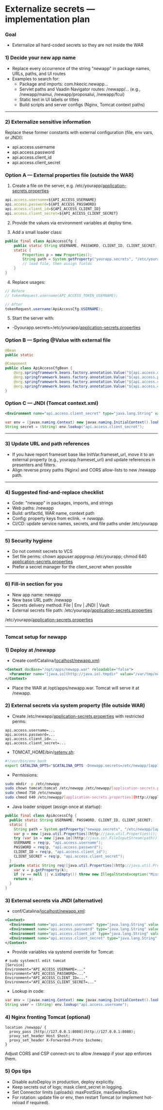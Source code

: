 # Externalize secrets — implementation plan

### Goal

- Externalize all hard-coded secrets so they are not inside the WAR

### 1) Decide your new app name

- Replace every occurrence of the string "newapp" in package names, URLs, paths, and UI routes
- Examples to search for:
    - Package and imports: com.hkecic.newapp...
    - Servlet paths and Vaadin Navigator routes: /newapp/... (e.g., /newapp/mainui, /newapp/proposalui, /newapp/fcui)
    - Static text in UI labels or titles
    - Build scripts and server configs (Nginx, Tomcat context paths)

---

### 2) Externalize sensitive information

Replace these former constants with external configuration (file, env vars, or JNDI):

- api.access.username
- api.access.password
- api.access.client_id
- api.access.client_secret

### Option A — External properties file (outside the WAR)

1) Create a file on the server, e.g. /etc/yourapp/[application-secrets.properties](http://application-secrets.properties)

```jsx
api.access.username=${API_ACCESS_USERNAME}
api.access.password=${API_ACCESS_PASSWORD}
api.access.client_id=${API_ACCESS_CLIENT_ID}
api.access.client_secret=${API_ACCESS_CLIENT_SECRET}
```

2) Provide the values via environment variables at deploy time.

3) Add a small loader class:

```java
public final class ApiAccessCfg {
    public static String USERNAME, PASSWORD, CLIENT_ID, CLIENT_SECRET;
    static {
        Properties p = new Properties();
        String path = System.getProperty("yourapp.secrets", "/etc/yourapp/");
        // load file, then assign fields
    }
}
```

4) Replace usages:

```java
// Before
// tokenRequest.username(API_ACCESS_TOKEN_USERNAME);

// After
tokenRequest.username(ApiAccessCfg.USERNAME);
```

5) Start the server with:

- -Dyourapp.secrets=/etc/yourapp/[application-secrets.properties](http://application-secrets.properties)

### Option B — Spring @Value with external file

```java
@Bean
public static 
```

```java
@Component
public class ApiAccessCfgBean {
    @org.springframework.beans.factory.annotation.Value("${api.access.username}") public String username;
    @org.springframework.beans.factory.annotation.Value("${api.access.password}") public String password;
    @org.springframework.beans.factory.annotation.Value("${api.access.client_id}") public String clientId;
    @org.springframework.beans.factory.annotation.Value("${api.access.client_secret}") public String clientSecret;
}
```

### Option C — JNDI (Tomcat context.xml)

```xml
<Environment name="api.access.client_secret" type="java.lang.String" value="${API_ACCESS_CLIENT_SECRET}"/>
```

```java
var env = (javax.naming.Context) new javax.naming.InitialContext().lookup("java:comp/env");
String secret = (String) env.lookup("api.access.client_secret");
```

---

### 3) Update URL and path references

- If you have report frameset base like InitVar.frameset_url, move it to an external property (e.g., yourapp.frameset_url) and update references in presenters and filters.
- Align reverse proxy paths (Nginx) and CORS allow-lists to new /newapp path.

---

### 4) Suggested find-and-replace checklist

- Code: "newapp" in packages, imports, and strings
- Web paths: /newapp
- Build: artifactId, WAR name, context path
- Config: property keys from eclink. *→ newapp.*
- CI/CD: update service names, secrets, and file paths under /etc/yourapp

---

### 5) Security hygiene

- Do not commit secrets to VCS
- Set file perms: chown appuser:appgroup /etc/yourapp; chmod 640 [application-secrets.properties](http://application-secrets.properties)
- Prefer a secret manager for the client_secret when possible

---

### 6) Fill-in section for you

- New app name: newapp
- New base URL path: /newapp
- Secrets delivery method: File | Env | JNDI | Vault
- External secrets file path: /etc/yourapp/[application-secrets.properties](http://application-secrets.properties)

/etc/yourapp/[application-secrets.properties](http://application-secrets.properties)

---

### Tomcat setup for newapp

### 1) Deploy at /newapp

- Create conf/Catalina/[localhost/newapp.xml](http://localhost/newapp.xml):

```xml
<Context docBase="/opt/apps/newapp.war" reloadable="false">
  <Parameter name="[java.io](http://java.io).tmpdir" value="/var/tmp/newapp" override="true"/>
</Context>
```

- Place the WAR at /opt/apps/newapp.war. Tomcat will serve it at /newapp.

### 2) External secrets via system property (file outside WAR)

- Create /etc/newapp/[application-secrets.properties](http://application-secrets.properties) with restricted perms:

```
api.access.username=...
api.access.password=...
api.access.client_id=...
api.access.client_secret=...
```

- TOMCAT_HOME/bin/[setenv.sh](http://setenv.sh):

```bash
#!/usr/bin/env bash
export CATALINA_OPTS="$CATALINA_OPTS -Dnewapp.secrets=/etc/newapp/[application-secrets.properties](http://application-secrets.properties)"
```

- Permissions:

```bash
sudo mkdir -p /etc/newapp
sudo chown tomcat:tomcat /etc/newapp /etc/newapp/[application-secrets.properties](http://application-secrets.properties)
sudo chmod 750 /etc/newapp
sudo chmod 640 /etc/newapp/[application-secrets.properties](http://application-secrets.properties)
```

- Java loader snippet (assign once at startup):

```java
public final class ApiAccessCfg {
  public static String USERNAME, PASSWORD, CLIENT_ID, CLIENT_SECRET;
  static {
    String path = System.getProperty("newapp.secrets", "/etc/newapp/[application-secrets.properties](http://application-secrets.properties)");
    var p = new [java.util.Properties](http://java.util.Properties)();
    try (var in = new [java.io](http://java.io).FileInputStream(path)) { p.load(in); }
    USERNAME = req(p, "api.access.username");
    PASSWORD = req(p, "api.access.password");
    CLIENT_ID = req(p, "api.access.client_id");
    CLIENT_SECRET = req(p, "api.access.client_secret");
  }
  private static String req([java.util.Properties](http://java.util.Properties) p, String k){
    var v = p.getProperty(k);
    if (v == null || v.isEmpty()) throw new IllegalStateException("Missing key: "+k);
    return v;
  }
}
```

### 3) External secrets via JNDI (alternative)

- conf/Catalina/[localhost/newapp.xml](http://localhost/newapp.xml):

```xml
<Context>
  <Environment name="api.access.username" type="java.lang.String" value="${API_ACCESS_USERNAME}"/>
  <Environment name="api.access.password" type="java.lang.String" value="${API_ACCESS_PASSWORD}"/>
  <Environment name="api.access.client_id" type="java.lang.String" value="${API_ACCESS_CLIENT_ID}"/>
  <Environment name="api.access.client_secret" type="java.lang.String" value="${API_ACCESS_CLIENT_SECRET}"/>
</Context>
```

- Provide variables via systemd override for Tomcat:

```
# sudo systemctl edit tomcat
[Service]
Environment="API_ACCESS_USERNAME=..."
Environment="API_ACCESS_PASSWORD=..."
Environment="API_ACCESS_CLIENT_ID=..."
Environment="API_ACCESS_CLIENT_SECRET=..."
```

- Lookup in code:

```java
var env = (javax.naming.Context) new javax.naming.InitialContext().lookup("java:comp/env");
String user = (String) env.lookup("api.access.username");
```

### 4) Nginx fronting Tomcat (optional)

```
location /newapp/ {
  proxy_pass [http://127.0.0.1:8080](http://127.0.0.1:8080);
  proxy_set_header Host $host;
  proxy_set_header X-Forwarded-Proto $scheme;
}
```

Adjust CORS and CSP connect-src to allow /newapp if your app enforces them.

### 5) Ops tips

- Disable autoDeploy in production, deploy explicitly.
- Keep secrets out of logs; mask client_secret in logging.
- Set Connector limits (uploads): maxPostSize, maxSwallowSize.
- For rotation: update file or env, then restart Tomcat (or implement hot-reload if required).